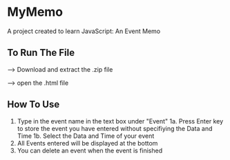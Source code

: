 # MyMemo
A project created to learn JavaScript: An Event Memo

## To Run The File
--> Download and extract the .zip file

--> open the .html file 

## How To Use

1. Type in the event name in the text box under "Event" 
	1a. Press Enter key to store the event you have entered without specifiying the Data and Time
	1b. Select the Data and Time of your event
2. All Events entered will be displayed at the bottom
3. You can delete an event when the event is finished 

  
  




